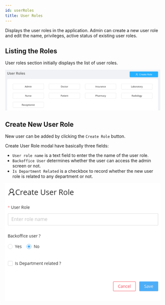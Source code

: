 ```yaml
---
id: userRoles
title: User Roles
---
```


Displays the user roles in the application. Admin can create a new user role and edit the name, privileges, active status of existing user roles. 

## Listing the Roles

User roles section initially displays the list of user roles.

![User roles section](assets/userRole/userRoleList.png)
## Create New User Role

New user can be added by clicking the `Create Role` button.

Create User Role modal have basically three fields:

- `User role name` is a text field to enter the the name of the user role.
- `Backoffice User` determines whether the user can access the admin screen or not.
- `Is Department Related` is a checkbox to record whether the new user role is related to any department or not.

![Create New User](assets/userRole/createNewUser.png)
